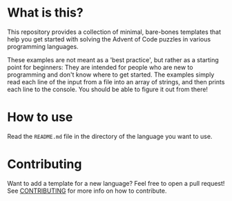 # What is this?

This repository provides a collection of minimal, bare-bones templates that help you get started with solving the Advent of Code puzzles in various programming languages.

These examples are not meant as a 'best practice', but rather as a starting point for beginners: They are intended for people who are new to programming and don't know where to get started. The examples simply read each line of the input from a file into an array of strings, and then prints each line to the console. You should be able to figure it out from there!

# How to use

Read the `README.md` file in the directory of the language you want to use.

# Contributing

Want to add a template for a new language? Feel free to open a pull request! See [CONTRIBUTING](./CONTRIBUTING.md) for more info on how to contribute.
